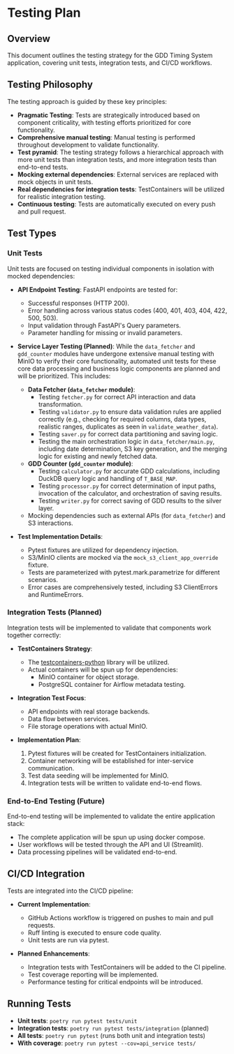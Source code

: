 # Testing Plan

## Overview

This document outlines the testing strategy for the GDD Timing System application, covering unit tests, integration tests, and CI/CD workflows.

## Testing Philosophy

The testing approach is guided by these key principles:

- **Pragmatic Testing**: Tests are strategically introduced based on component criticality, with testing efforts prioritized for core functionality.
- **Comprehensive manual testing**: Manual testing is performed throughout development to validate functionality.
- **Test pyramid**: The testing strategy follows a hierarchical approach with more unit tests than integration tests, and more integration tests than end-to-end tests.
- **Mocking external dependencies**: External services are replaced with mock objects in unit tests.
- **Real dependencies for integration tests**: TestContainers will be utilized for realistic integration testing.
- **Continuous testing**: Tests are automatically executed on every push and pull request.

## Test Types

### Unit Tests

Unit tests are focused on testing individual components in isolation with mocked dependencies:

- **API Endpoint Testing**: FastAPI endpoints are tested for:

  - Successful responses (HTTP 200).
  - Error handling across various status codes (400, 401, 403, 404, 422, 500, 503).
  - Input validation through FastAPI's Query parameters.
  - Parameter handling for missing or invalid parameters.

- **Service Layer Testing (Planned)**: While the `data_fetcher` and `gdd_counter` modules have undergone extensive manual testing with MinIO to verify their core functionality, automated unit tests for these core data processing and business logic components are planned and will be prioritized. This includes:

  - **Data Fetcher (`data_fetcher` module)**:
    - Testing `fetcher.py` for correct API interaction and data transformation.
    - Testing `validator.py` to ensure data validation rules are applied correctly (e.g., checking for required columns, data types, realistic ranges, duplicates as seen in `validate_weather_data`).
    - Testing `saver.py` for correct data partitioning and saving logic.
    - Testing the main orchestration logic in `data_fetcher/main.py`, including date determination, S3 key generation, and the merging logic for existing and newly fetched data.
  - **GDD Counter (`gdd_counter` module)**:
    - Testing `calculator.py` for accurate GDD calculations, including DuckDB query logic and handling of `T_BASE_MAP`.
    - Testing `processor.py` for correct determination of input paths, invocation of the calculator, and orchestration of saving results.
    - Testing `writer.py` for correct saving of GDD results to the silver layer.
  - Mocking dependencies such as external APIs (for `data_fetcher`) and S3 interactions.

- **Test Implementation Details**:
  - Pytest fixtures are utilized for dependency injection.
  - S3/MinIO clients are mocked via the `mock_s3_client_app_override` fixture.
  - Tests are parameterized with pytest.mark.parametrize for different scenarios.
  - Error cases are comprehensively tested, including S3 ClientErrors and RuntimeErrors.

### Integration Tests (Planned)

Integration tests will be implemented to validate that components work together correctly:

- **TestContainers Strategy**:

  - The [testcontainers-python](https://github.com/testcontainers/testcontainers-python) library will be utilized.
  - Actual containers will be spun up for dependencies:
    - MinIO container for object storage.
    - PostgreSQL container for Airflow metadata testing.

- **Integration Test Focus**:

  - API endpoints with real storage backends.
  - Data flow between services.
  - File storage operations with actual MinIO.

- **Implementation Plan**:
  1. Pytest fixtures will be created for TestContainers initialization.
  2. Container networking will be established for inter-service communication.
  3. Test data seeding will be implemented for MinIO.
  4. Integration tests will be written to validate end-to-end flows.

### End-to-End Testing (Future)

End-to-end testing will be implemented to validate the entire application stack:

- The complete application will be spun up using docker compose.
- User workflows will be tested through the API and UI (Streamlit).
- Data processing pipelines will be validated end-to-end.

## CI/CD Integration

Tests are integrated into the CI/CD pipeline:

- **Current Implementation**:

  - GitHub Actions workflow is triggered on pushes to main and pull requests.
  - Ruff linting is executed to ensure code quality.
  - Unit tests are run via pytest.

- **Planned Enhancements**:
  - Integration tests with TestContainers will be added to the CI pipeline.
  - Test coverage reporting will be implemented.
  - Performance testing for critical endpoints will be introduced.

## Running Tests

- **Unit tests**: `poetry run pytest tests/unit`
- **Integration tests**: `poetry run pytest tests/integration` (planned)
- **All tests**: `poetry run pytest` (runs both unit and integration tests)
- **With coverage**: `poetry run pytest --cov=api_service tests/`
